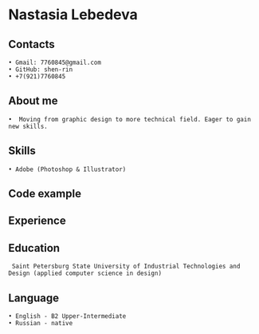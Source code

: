 # Nastasia Lebedeva

## Contacts
    • Gmail: 7760845@gmail.com
    • GitHub: shen-rin
    • +7(921)7760845 
    
## About me
    •  Moving from graphic design to more technical field. Eager to gain new skills.
    
## Skills
    • Adobe (Photoshop & Illustrator)

## Code example

## Experience

## Education
     Saint Petersburg State University of Industrial Technologies and Design (applied computer science in design)
     
## Language     
    • English - B2 Upper-Intermediate
    • Russian - native
